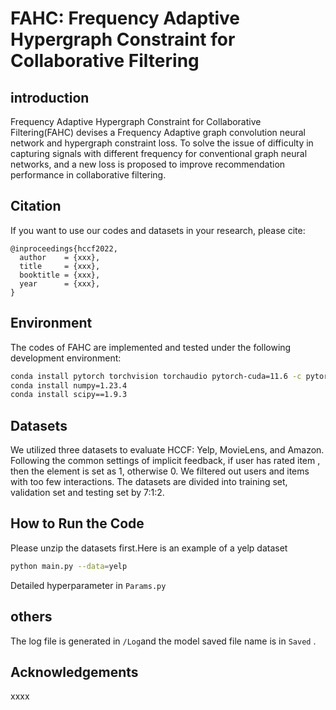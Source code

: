 # FAHC: Frequency Adaptive Hypergraph Constraint for Collaborative Filtering

## introduction
Frequency Adaptive Hypergraph Constraint for Collaborative Filtering(FAHC) devises a Frequency Adaptive graph convolution neural network and hypergraph constraint loss. 
To solve the issue of difficulty in capturing signals with different frequency for conventional graph neural networks, and a new loss is proposed to improve recommendation performance in collaborative filtering.


## Citation
If you want to use our codes and datasets in your research, please cite:
```text
@inproceedings{hccf2022,
  author    = {xxx},
  title     = {xxx},
  booktitle = {xxx},
  year      = {xxx},
}
```

## Environment
The codes of FAHC are implemented and tested under the following development environment:
```bash
conda install pytorch torchvision torchaudio pytorch-cuda=11.6 -c pytorch -c nvidia
conda install numpy=1.23.4
conda install scipy==1.9.3
```

## Datasets
We utilized three datasets to evaluate HCCF: Yelp, MovieLens, and Amazon. Following the common settings of implicit feedback, if user has rated item , then the element is set as 1, otherwise 0. We filtered out users and items with too few interactions. The datasets are divided into training set, validation set and testing set by 7:1:2.
## How to Run the Code
Please unzip the datasets first.Here is an example of a yelp dataset
```bash
python main.py --data=yelp
```
Detailed hyperparameter in `Params.py`


## others

The log file is generated in `/Log`and the model saved file name is in `Saved` .

## Acknowledgements
xxxx